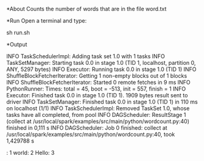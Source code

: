 *About
Counts the number of words that are in the file word.txt

*Run
Open a terminal and type:

sh run.sh
 
*Output

INFO TaskSchedulerImpl: Adding task set 1.0 with 1 tasks
INFO TaskSetManager: Starting task 0.0 in stage 1.0 (TID 1, localhost, partition 0, ANY, 5297 bytes)
INFO Executor: Running task 0.0 in stage 1.0 (TID 1)
INFO ShuffleBlockFetcherIterator: Getting 1 non-empty blocks out of 1 blocks
INFO ShuffleBlockFetcherIterator: Started 0 remote fetches in 9 ms
INFO PythonRunner: Times: total = 45, boot = -513, init = 557, finish = 1
INFO Executor: Finished task 0.0 in stage 1.0 (TID 1). 1909 bytes result sent to driver
INFO TaskSetManager: Finished task 0.0 in stage 1.0 (TID 1) in 110 ms on localhost (1/1)
INFO TaskSchedulerImpl: Removed TaskSet 1.0, whose tasks have all completed, from pool 
INFO DAGScheduler: ResultStage 1 (collect at /usr/local/spark/examples/src/main/python/wordcount.py:40) finished in 0,111 s
INFO DAGScheduler: Job 0 finished: collect at /usr/local/spark/examples/src/main/python/wordcount.py:40, took 1,429788 s

: 1
world: 2
Hello: 3

